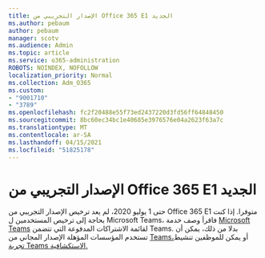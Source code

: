 ```yaml
---
title: الإصدار التجريبي من Office 365 E1 الجديد
ms.author: pebaum
author: pebaum
manager: scotv
ms.audience: Admin
ms.topic: article
ms.service: o365-administration
ROBOTS: NOINDEX, NOFOLLOW
localization_priority: Normal
ms.collection: Adm_O365
ms.custom:
- "9001710"
- "3789"
ms.openlocfilehash: fc2f20488e55f73ed2437220d3fd56ff64848450
ms.sourcegitcommit: 8bc60ec34bc1e40685e3976576e04a2623f63a7c
ms.translationtype: MT
ms.contentlocale: ar-SA
ms.lasthandoff: 04/15/2021
ms.locfileid: "51825178"
---
```

# <a name="new-office-365-e1-trial"></a>الإصدار التجريبي من Office 365 E1 الجديد

حتى 1 يوليو 2020، لم يعد ترخيص الإصدار التجريبي من Office 365 E1 متوفرا. إذا كنت بحاجة إلى ترخيص المستخدمين ل Microsoft Teams، فاقرأ وصف خدمة [Microsoft Teams](https://docs.microsoft.com/office365/servicedescriptions/teams-service-description) لقائمة الاشتراكات المدفوعة التي تتضمن Teams. بدلا من ذلك، يمكن أن تستخدم المؤسسات المؤهلة الإصدار المجاني من [Teams،](https://support.office.com/article/Welcome-to-Microsoft-Teams-free-6d79a648-6913-4696-9237-ed13de64ae3c)أو يمكن للموظفين تنشيط [تجربة Teams الاستكشافية.](https://docs.microsoft.com/MicrosoftTeams/teams-exploratory)
